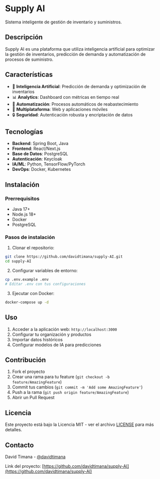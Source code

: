 # Supply AI

Sistema inteligente de gestión de inventario y suministros.

## Descripción

Supply AI es una plataforma que utiliza inteligencia artificial para optimizar la gestión de inventarios, predicción de demanda y automatización de procesos de suministro.

## Características

- 🧠 **Inteligencia Artificial**: Predicción de demanda y optimización de inventarios
- 📊 **Analytics**: Dashboard con métricas en tiempo real
- 🔄 **Automatización**: Procesos automáticos de reabastecimiento
- 📱 **Multiplataforma**: Web y aplicaciones móviles
- 🔒 **Seguridad**: Autenticación robusta y encriptación de datos

## Tecnologías

- **Backend**: Spring Boot, Java
- **Frontend**: React/Next.js
- **Base de Datos**: PostgreSQL
- **Autenticación**: Keycloak
- **IA/ML**: Python, TensorFlow/PyTorch
- **DevOps**: Docker, Kubernetes

## Instalación

### Prerrequisitos

- Java 17+
- Node.js 18+
- Docker
- PostgreSQL

### Pasos de instalación

1. Clonar el repositorio:
```bash
git clone https://github.com/davidtimana/supply-AI.git
cd supply-AI
```

2. Configurar variables de entorno:
```bash
cp .env.example .env
# Editar .env con tus configuraciones
```

3. Ejecutar con Docker:
```bash
docker-compose up -d
```

## Uso

1. Acceder a la aplicación web: `http://localhost:3000`
2. Configurar tu organización y productos
3. Importar datos históricos
4. Configurar modelos de IA para predicciones

## Contribución

1. Fork el proyecto
2. Crear una rama para tu feature (`git checkout -b feature/AmazingFeature`)
3. Commit tus cambios (`git commit -m 'Add some AmazingFeature'`)
4. Push a la rama (`git push origin feature/AmazingFeature`)
5. Abrir un Pull Request

## Licencia

Este proyecto está bajo la Licencia MIT - ver el archivo [LICENSE](LICENSE) para más detalles.

## Contacto

David Timana - [@davidtimana](https://github.com/davidtimana)

Link del proyecto: [https://github.com/davidtimana/supply-AI](https://github.com/davidtimana/supply-AI)
